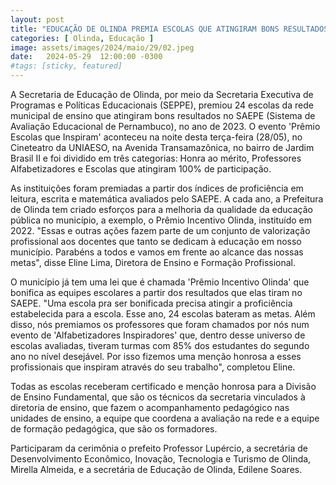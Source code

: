 ```yaml
---
layout: post
title: "EDUCAÇÃO DE OLINDA PREMIA ESCOLAS QUE ATINGIRAM BONS RESULTADOS NO SAEPE"
categories: [ Olinda, Educação ]
image: assets/images/2024/maio/29/02.jpeg
date:   2024-05-29  12:00:00 -0300
#tags: [sticky, featured]
---
```

A Secretaria de Educação de Olinda, por meio da Secretaria Executiva de Programas e Políticas Educacionais (SEPPE), premiou 24 escolas da rede municipal de ensino que atingiram bons resultados no SAEPE (Sistema de Avaliação Educacional de Pernambuco), no ano de 2023. O evento 'Prêmio Escolas que Inspiram' aconteceu na noite desta terça-feira (28/05), no Cineteatro da UNIAESO, na Avenida Transamazônica, no bairro de Jardim Brasil II e foi dividido em três categorias: Honra ao mérito, Professores Alfabetizadores e Escolas que atingiram 100% de participação.

As instituições foram premiadas a partir dos índices de proficiência em leitura, escrita e matemática avaliados pelo SAEPE. A cada ano, a Prefeitura de Olinda tem criado esforços para a melhoria da qualidade da educação pública no município, a exemplo, o Prêmio Incentivo Olinda, instituído em 2022. "Essas e outras ações fazem parte de um conjunto de valorização profissional aos docentes que tanto se dedicam à educação em nosso município. Parabéns a todos e vamos em frente ao alcance das nossas metas", disse Eline Lima, Diretora de Ensino e Formação Profissional.

O município já tem uma lei que é chamada 'Prêmio Incentivo Olinda' que bonifica as equipes escolares a partir dos resultados que elas tiram no SAEPE. "Uma escola pra ser bonificada precisa atingir a proficiência estabelecida para a escola. Esse ano, 24 escolas bateram as metas. Além disso, nós premiamos os professores que foram chamados por nós num evento de 'Alfabetizadores Inspiradores' que, dentro desse universo de escolas avaliadas, tiveram turmas com 85% dos estudantes do segundo ano no nível desejável. Por isso fizemos uma menção honrosa a esses profissionais que inspiram através do seu trabalho", completou Eline.

Todas as escolas receberam certificado e menção honrosa para a Divisão de Ensino Fundamental, que são os técnicos da secretaria vinculados à diretoria de ensino, que fazem o acompanhamento pedagógico nas unidades de ensino, a equipe que coordena a avaliação na rede e a equipe de formação pedagógica, que são os formadores.

Participaram da cerimônia o prefeito Professor Lupércio, a secretária de Desenvolvimento Econômico, Inovação, Tecnologia e Turismo de Olinda, Mirella Almeida, e a secretária de Educação de Olinda, Edilene Soares.